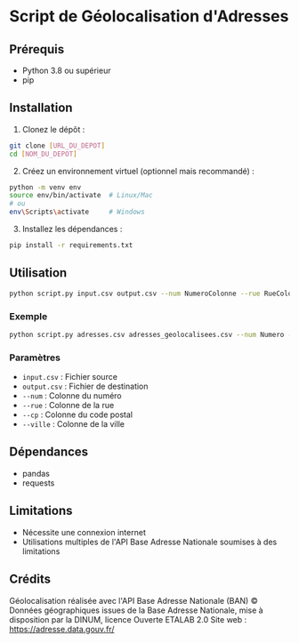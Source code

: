 # Script de Géolocalisation d'Adresses

## Prérequis

- Python 3.8 ou supérieur
- pip

## Installation

1. Clonez le dépôt :
```bash
git clone [URL_DU_DEPOT]
cd [NOM_DU_DEPOT]
```

2. Créez un environnement virtuel (optionnel mais recommandé) :
```bash
python -m venv env
source env/bin/activate  # Linux/Mac
# ou 
env\Scripts\activate     # Windows
```

3. Installez les dépendances :
```bash
pip install -r requirements.txt
```

## Utilisation

```bash
python script.py input.csv output.csv --num NumeroColonne --rue RueColonne --cp CPColonne --ville VilleColonne
```

### Exemple

```bash
python script.py adresses.csv adresses_geolocalisees.csv --num Numero --rue Adresse --cp CodePostal --ville Ville
```

### Paramètres

- `input.csv` : Fichier source
- `output.csv` : Fichier de destination
- `--num` : Colonne du numéro
- `--rue` : Colonne de la rue
- `--cp` : Colonne du code postal
- `--ville` : Colonne de la ville

## Dépendances

- pandas
- requests

## Limitations

- Nécessite une connexion internet
- Utilisations multiples de l'API Base Adresse Nationale soumises à des limitations

## Crédits

Géolocalisation réalisée avec l'API Base Adresse Nationale (BAN) 
© Données géographiques issues de la Base Adresse Nationale, 
mise à disposition par la DINUM, licence Ouverte ETALAB 2.0
Site web : https://adresse.data.gouv.fr/